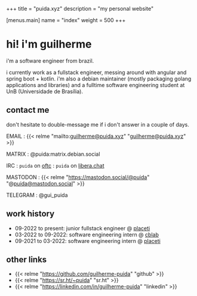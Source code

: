 +++
title = "puida.xyz"
description = "my personal website"

[menus.main]
name = "index"
weight = 500
+++

# hi! i'm guilherme

i'm a software engineer from brazil.

i currently work as a fullstack engineer, messing around with angular and
spring boot + kotlin. i'm also a debian maintainer (mostly packaging golang
applications and libraries) and a fulltime software engineering student at UnB
(Universidade de Brasília).

## contact me

don't hesitate to double-message me if i don't answer in a couple of days.

EMAIL
: {{< relme "mailto:guilherme@puida.xyz" "guilherme@puida.xyz" >}}

MATRIX
: @puida:matrix.debian.social

IRC
: `puida` on [oftc]
: `puida` on [libera.chat]

MASTODON
: {{< relme "https://mastodon.social/@puida" "@puida@mastodon.social" >}}

TELEGRAM
: @gui_puida

[oftc]: https://oftc.net
[libera.chat]: https://libera.chat

## work history

- 09-2022 to present: junior fullstack engineer @ [placeti]
- 03-2022 to 09-2022: software engineering intern @ [cblab]
- 09-2021 to 03-2022: software engineering intern @ [placeti]

[placeti]: https://placeti.com.br
[cblab]: https://www.linkedin.com/company/cb-lab

## other links

- {{< relme "https://github.com/guilherme-puida" "github" >}}
- {{< relme "https://sr.ht/~puida" "sr.ht" >}}
- {{< relme "https://linkedin.com/in/guilherme-puida" "linkedin" >}}
